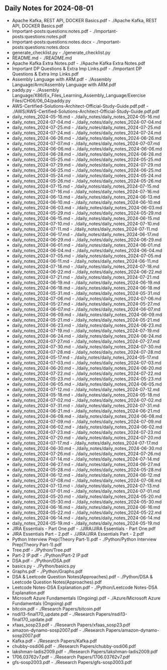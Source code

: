## Daily Notes for 2024-08-01

- Apache Kafka, REST API, DOCKER Basics.pdf - ./Apache Kafka, REST API, DOCKER Basics.pdf
- Important-posts:questions:notes.pdf - ./Important-posts:questions:notes.pdf
- Important-posts:questions:notes.docx - ./Important-posts:questions:notes.docx
- generate_checklist.py - ./generate_checklist.py
- README.md - ./README.md
- Apache Kafka Extra Notes.pdf - ./Apache Kafka Extra Notes.pdf
- Important DP Questions & Extra Imp Links.pdf - ./Important DP Questions & Extra Imp Links.pdf
- Assembly Language with ARM.pdf - ./Assembly Language/Arm/Assembly Language with ARM.pdf
- paddy.py - ./Assembly Language/X86/Ex_Files_Learning_Assembly_Language/Exercise Files/CH06/06_04/paddy.py
- AWS-Certified-Solutions-Architect-Official-Study-Guide.pdf.pdf - ./AWS/AWS-Certified-Solutions-Architect-Official-Study-Guide.pdf.pdf
- daily_notes_2024-05-16.md - ./daily_notes/daily_notes_2024-05-16.md
- daily_notes_2024-07-04.md - ./daily_notes/daily_notes_2024-07-04.md
- daily_notes_2024-07-25.md - ./daily_notes/daily_notes_2024-07-25.md
- daily_notes_2024-07-24.md - ./daily_notes/daily_notes_2024-07-24.md
- daily_notes_2024-06-26.md - ./daily_notes/daily_notes_2024-06-26.md
- daily_notes_2024-07-07.md - ./daily_notes/daily_notes_2024-07-07.md
- daily_notes_2024-06-06.md - ./daily_notes/daily_notes_2024-06-06.md
- daily_notes_2024-06-28.md - ./daily_notes/daily_notes_2024-06-28.md
- daily_notes_2024-05-25.md - ./daily_notes/daily_notes_2024-05-25.md
- daily_notes_2024-07-29.md - ./daily_notes/daily_notes_2024-07-29.md
- daily_notes_2024-06-25.md - ./daily_notes/daily_notes_2024-06-25.md
- daily_notes_2024-05-24.md - ./daily_notes/daily_notes_2024-05-24.md
- daily_notes_2024-05-26.md - ./daily_notes/daily_notes_2024-05-26.md
- daily_notes_2024-07-15.md - ./daily_notes/daily_notes_2024-07-15.md
- daily_notes_2024-07-16.md - ./daily_notes/daily_notes_2024-07-16.md
- daily_notes_2024-06-13.md - ./daily_notes/daily_notes_2024-06-13.md
- daily_notes_2024-06-10.md - ./daily_notes/daily_notes_2024-06-10.md
- daily_notes_2024-06-03.md - ./daily_notes/daily_notes_2024-06-03.md
- daily_notes_2024-05-29.md - ./daily_notes/daily_notes_2024-05-29.md
- daily_notes_2024-06-15.md - ./daily_notes/daily_notes_2024-06-15.md
- daily_notes_2024-07-10.md - ./daily_notes/daily_notes_2024-07-10.md
- daily_notes_2024-07-11.md - ./daily_notes/daily_notes_2024-07-11.md
- daily_notes_2024-06-17.md - ./daily_notes/daily_notes_2024-06-17.md
- daily_notes_2024-06-29.md - ./daily_notes/daily_notes_2024-06-29.md
- daily_notes_2024-06-01.md - ./daily_notes/daily_notes_2024-06-01.md
- daily_notes_2024-06-04.md - ./daily_notes/daily_notes_2024-06-04.md
- daily_notes_2024-07-05.md - ./daily_notes/daily_notes_2024-07-05.md
- daily_notes_2024-06-11.md - ./daily_notes/daily_notes_2024-06-11.md
- daily_notes_2024-07-18.md - ./daily_notes/daily_notes_2024-07-18.md
- daily_notes_2024-06-22.md - ./daily_notes/daily_notes_2024-06-22.md
- daily_notes_2024-07-21.md - ./daily_notes/daily_notes_2024-07-21.md
- daily_notes_2024-06-19.md - ./daily_notes/daily_notes_2024-06-19.md
- daily_notes_2024-06-18.md - ./daily_notes/daily_notes_2024-06-18.md
- daily_notes_2024-05-31.md - ./daily_notes/daily_notes_2024-05-31.md
- daily_notes_2024-07-06.md - ./daily_notes/daily_notes_2024-07-06.md
- daily_notes_2024-05-27.md - ./daily_notes/daily_notes_2024-05-27.md
- daily_notes_2024-06-07.md - ./daily_notes/daily_notes_2024-06-07.md
- daily_notes_2024-06-09.md - ./daily_notes/daily_notes_2024-06-09.md
- daily_notes_2024-05-21.md - ./daily_notes/daily_notes_2024-05-21.md
- daily_notes_2024-06-23.md - ./daily_notes/daily_notes_2024-06-23.md
- daily_notes_2024-07-19.md - ./daily_notes/daily_notes_2024-07-19.md
- daily_notes_2024-06-24.md - ./daily_notes/daily_notes_2024-06-24.md
- daily_notes_2024-07-27.md - ./daily_notes/daily_notes_2024-07-27.md
- daily_notes_2024-07-30.md - ./daily_notes/daily_notes_2024-07-30.md
- daily_notes_2024-07-28.md - ./daily_notes/daily_notes_2024-07-28.md
- daily_notes_2024-05-17.md - ./daily_notes/daily_notes_2024-05-17.md
- daily_notes_2024-07-03.md - ./daily_notes/daily_notes_2024-07-03.md
- daily_notes_2024-06-20.md - ./daily_notes/daily_notes_2024-06-20.md
- daily_notes_2024-07-22.md - ./daily_notes/daily_notes_2024-07-22.md
- daily_notes_2024-05-23.md - ./daily_notes/daily_notes_2024-05-23.md
- daily_notes_2024-06-05.md - ./daily_notes/daily_notes_2024-06-05.md
- daily_notes_2024-07-12.md - ./daily_notes/daily_notes_2024-07-12.md
- daily_notes_2024-05-18.md - ./daily_notes/daily_notes_2024-05-18.md
- daily_notes_2024-07-02.md - ./daily_notes/daily_notes_2024-07-02.md
- daily_notes_2024-07-31.md - ./daily_notes/daily_notes_2024-07-31.md
- daily_notes_2024-06-21.md - ./daily_notes/daily_notes_2024-06-21.md
- daily_notes_2024-06-08.md - ./daily_notes/daily_notes_2024-06-08.md
- daily_notes_2024-07-09.md - ./daily_notes/daily_notes_2024-07-09.md
- daily_notes_2024-06-02.md - ./daily_notes/daily_notes_2024-06-02.md
- daily_notes_2024-07-23.md - ./daily_notes/daily_notes_2024-07-23.md
- daily_notes_2024-07-20.md - ./daily_notes/daily_notes_2024-07-20.md
- daily_notes_2024-07-17.md - ./daily_notes/daily_notes_2024-07-17.md
- daily_notes_2024-06-30.md - ./daily_notes/daily_notes_2024-06-30.md
- daily_notes_2024-07-26.md - ./daily_notes/daily_notes_2024-07-26.md
- daily_notes_2024-07-14.md - ./daily_notes/daily_notes_2024-07-14.md
- daily_notes_2024-06-27.md - ./daily_notes/daily_notes_2024-06-27.md
- daily_notes_2024-05-28.md - ./daily_notes/daily_notes_2024-05-28.md
- daily_notes_2024-06-12.md - ./daily_notes/daily_notes_2024-06-12.md
- daily_notes_2024-07-08.md - ./daily_notes/daily_notes_2024-07-08.md
- daily_notes_2024-07-13.md - ./daily_notes/daily_notes_2024-07-13.md
- daily_notes_2024-07-01.md - ./daily_notes/daily_notes_2024-07-01.md
- daily_notes_2024-05-20.md - ./daily_notes/daily_notes_2024-05-20.md
- daily_notes_2024-05-30.md - ./daily_notes/daily_notes_2024-05-30.md
- daily_notes_2024-06-16.md - ./daily_notes/daily_notes_2024-06-16.md
- daily_notes_2024-05-22.md - ./daily_notes/daily_notes_2024-05-22.md
- daily_notes_2024-06-14.md - ./daily_notes/daily_notes_2024-06-14.md
- daily_notes_2024-05-19.md - ./daily_notes/daily_notes_2024-05-19.md
- JIRA Essentials - Part One.pdf - ./JIRA/JIRA Essentials - Part One.pdf
- JIRA Essentials Part - 2.pdf - ./JIRA/JIRA Essentials Part - 2.pdf
- Python Interview Prep(Theory Part-1).pdf - ./Python/Python Interview Prep(Theory Part-1).pdf
- Tree.pdf - ./Python/Tree.pdf
- Part-2 IP.pdf - ./Python/Part-2 IP.pdf
- DSA.pdf - ./Python/DSA.pdf
- basics.py - ./Python/basics.py
- Graphs.pdf - ./Python/Graphs.pdf
- DSA & Leetcode Question Notes(Approaches).pdf - ./Python/DSA & Leetcode Question Notes(Approaches).pdf
- Leetcode Notes-DSA Explanation.pdf - ./Python/Leetcode Notes-DSA Explanation.pdf
- Microsoft Azure Fundamentals (Ongoing).pdf - ./Azure/Microsoft Azure Fundamentals (Ongoing).pdf
- bitcoin.pdf - ./Research Papers/bitcoin.pdf
- nsdi13-final170_update.pdf - ./Research Papers/nsdi13-final170_update.pdf
- xfaas_sosp23.pdf - ./Research Papers/xfaas_sosp23.pdf
- amazon-dynamo-sosp2007.pdf - ./Research Papers/amazon-dynamo-sosp2007.pdf
- Kafka.pdf - ./Research Papers/Kafka.pdf
- chubby-osdi06.pdf - ./Research Papers/chubby-osdi06.pdf
- lakshman-ladis2009.pdf - ./Research Papers/lakshman-ladis2009.pdf
- 1706.03762v7.pdf - ./Research Papers/1706.03762v7.pdf
- gfs-sosp2003.pdf - ./Research Papers/gfs-sosp2003.pdf

